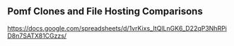 ## Pomf Clones and File Hosting Comparisons

https://docs.google.com/spreadsheets/d/1vrKixs_ItQlLnGK6_D22qP3NhRPiD8n7SATX81CGzzs/
